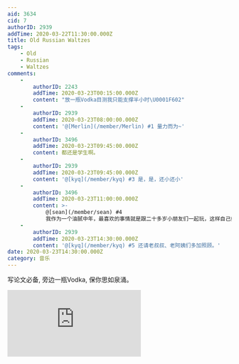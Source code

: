 ```yaml
---
aid: 3634
cid: 7
authorID: 2939
addTime: 2020-03-22T11:30:00.000Z
title: Old Russian Waltzes
tags:
    - Old
    - Russian
    - Waltzes
comments:
    -
        authorID: 2243
        addTime: 2020-03-23T00:15:00.000Z
        content: "放一瓶Vodka目测我只能支撑半小时\U0001F602"
    -
        authorID: 2939
        addTime: 2020-03-23T08:00:00.000Z
        content: '@[Merlin](/member/Merlin) #1 量力而为~'
    -
        authorID: 3496
        addTime: 2020-03-23T09:45:00.000Z
        content: 都还是学生啊。
    -
        authorID: 2939
        addTime: 2020-03-23T09:45:00.000Z
        content: '@[kyq](/member/kyq) #3 是，是，还小还小'
    -
        authorID: 3496
        addTime: 2020-03-23T11:00:00.000Z
        content: >-
            @[sean](/member/sean) #4
            我作为一个油腻中年，最喜欢的事情就是跟二十多岁小朋友们一起玩，这样自己好像就跟同龄人不一样了。我经常被一些小朋友当成怪人，我都习惯了。
    -
        authorID: 2939
        addTime: 2020-03-23T14:30:00.000Z
        content: '@[kyq](/member/kyq) #5 还请老叔叔、老阿姨们多加照顾。'
date: 2020-03-23T14:30:00.000Z
category: 音乐
---
```


写论文必备, 旁边一瓶Vodka, 保你思如泉涌。

<div class="videowrapper"><iframe src="https://www.youtube.com/embed/CY298YD2kZw" frameborder="0" allow="accelerometer; autoplay; encrypted-media; gyroscope; picture-in-picture" allowfullscreen=""></iframe></div>
